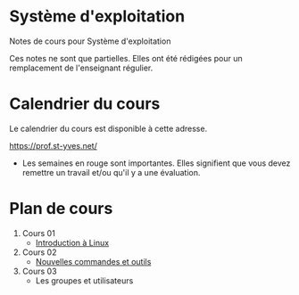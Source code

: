 # Système d'exploitation
Notes de cours pour Système d'exploitation

Ces notes ne sont que partielles. Elles ont été rédigées pour un remplacement de l'enseignant régulier.

# Calendrier du cours
Le calendrier du cours est disponible à cette adresse.

https://prof.st-yves.net/

- Les semaines en rouge sont importantes. Elles signifient que vous devez remettre un travail et/ou qu'il y a une évaluation.


# Plan de cours
1. Cours 01
   - [Introduction à Linux](c01_intro/readme.md)
2. Cours 02
   - [Nouvelles commandes et outils](c02_cmd_2/readme.md)
3. Cours 03
   - Les groupes et utilisateurs
